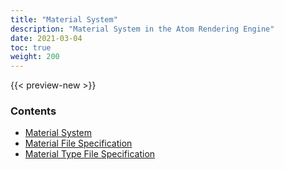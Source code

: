 ```yaml
---
title: "Material System"
description: "Material System in the Atom Rendering Engine"
date: 2021-03-04
toc: true
weight: 200
---
```


{{< preview-new >}}

### Contents
- [Material System](materials.md)
- [Material File Specification](material-file-spec.md)
- [Material Type File Specification](material-type-file-spec.md)
